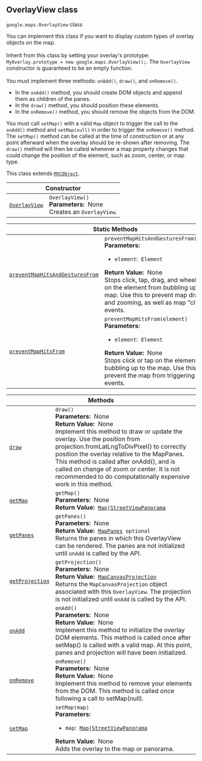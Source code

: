 
<devsite-heading text=" OverlayView class" for="OverlayView" level="h2" link="" toc="" back-to-top=""><h2 id="OverlayView" is-upgraded="">OverlayView class </h2></devsite-heading>
<p>
<code translate="no" dir="ltr"><span itemprop="path">google.maps</span>.<span itemprop="name">OverlayView</span></code>
class
</p>
<p>You can implement this class if you want to display custom types of overlay objects on the map. <br><br>Inherit from this class by setting your overlay's prototype: <code translate="no" dir="ltr">MyOverlay.prototype = new google.maps.OverlayView();</code>. The <code translate="no" dir="ltr">OverlayView</code> constructor is guaranteed to be an empty function. <br><br>You must implement three methods: <code translate="no" dir="ltr">onAdd()</code>, <code translate="no" dir="ltr">draw()</code>, and <code translate="no" dir="ltr">onRemove()</code>. </p><ul> <li>In the <code translate="no" dir="ltr">onAdd()</code> method, you should create DOM objects and append them as children of the panes.</li> <li>In the <code translate="no" dir="ltr">draw()</code> method, you should position these elements.</li> <li>In the <code translate="no" dir="ltr">onRemove()</code> method, you should remove the objects from the DOM.</li> </ul> You must call <code translate="no" dir="ltr">setMap()</code> with a valid <code translate="no" dir="ltr">Map</code> object to trigger the call to the <code translate="no" dir="ltr">onAdd()</code> method and <code translate="no" dir="ltr">setMap(null)</code> in order to trigger the <code translate="no" dir="ltr">onRemove()</code> method. The <code translate="no" dir="ltr">setMap()</code> method can be called at the time of construction or at any point afterward when the overlay should be re-shown after removing. The <code translate="no" dir="ltr">draw()</code> method will then be called whenever a map property changes that could change the position of the element, such as zoom, center, or map type.<p></p>
<p>This class extends
<code translate="no" dir="ltr"><a href="MVCObject.md">MVCObject</a></code>.
</p>
<div class="devsite-table-wrapper"><table class="constructors responsive" summary="class OverlayView - Constructor">
<thead>
<tr><th colspan="2" id="OverlayView.constructor">Constructor</th>
</tr></thead>
<tbody>
<tr>
<td><code translate="no" dir="ltr"><a class="secret-link" href="#OverlayView.constructor"><span>OverlayView</span></a></code></td>
<td><div><code translate="no" dir="ltr">OverlayView()</code></div>
<div class="desc"><strong>Parameters:</strong>&nbsp; None</div>
<div class="desc">Creates an <code translate="no" dir="ltr">OverlayView</code>.</div></td>
</tr>
</tbody>
</table></div>
<div class="devsite-table-wrapper"><table class="methods responsive" summary="class OverlayView - Static Methods">
<thead>
<tr><th colspan="2">Static Methods</th>
</tr></thead>
<tbody>
<tr id="OverlayView.preventMapHitsAndGesturesFrom">
<td itemprop="property"><code translate="no" dir="ltr"><a class="secret-link" href="#OverlayView.preventMapHitsAndGesturesFrom"><span>preventMapHitsAndGesturesFrom</span></a></code></td>
<td><div><code translate="no" dir="ltr">preventMapHitsAndGesturesFrom(element)</code></div>
<div class="desc"><strong>Parameters:</strong>&nbsp; <ul>
<li><code translate="no" dir="ltr">element</code>:&nbsp; <code translate="no" dir="ltr">Element</code></li>
</ul></div>
<div class="desc"><strong>Return Value:</strong>&nbsp; None</div>
<div class="desc">Stops click, tap, drag, and wheel events on the element from bubbling up to the map. Use this to prevent map dragging and zooming, as well as map "click" events.</div></td>
</tr>
<tr id="OverlayView.preventMapHitsFrom">
<td itemprop="property"><code translate="no" dir="ltr"><a class="secret-link" href="#OverlayView.preventMapHitsFrom"><span>preventMapHitsFrom</span></a></code></td>
<td><div><code translate="no" dir="ltr">preventMapHitsFrom(element)</code></div>
<div class="desc"><strong>Parameters:</strong>&nbsp; <ul>
<li><code translate="no" dir="ltr">element</code>:&nbsp; <code translate="no" dir="ltr">Element</code></li>
</ul></div>
<div class="desc"><strong>Return Value:</strong>&nbsp; None</div>
<div class="desc">Stops click or tap on the element from bubbling up to the map. Use this to prevent the map from triggering "click" events.</div></td>
</tr>
</tbody>
</table></div>
<div class="devsite-table-wrapper"><table class="methods responsive" summary="class OverlayView - Methods">
<thead>
<tr><th colspan="2">Methods</th>
</tr></thead>
<tbody>
<tr id="OverlayView.draw">
<td itemprop="property"><code translate="no" dir="ltr"><a class="secret-link" href="#OverlayView.draw"><span>draw</span></a></code></td>
<td><div><code translate="no" dir="ltr">draw()</code></div>
<div class="desc"><strong>Parameters:</strong>&nbsp; None</div>
<div class="desc"><strong>Return Value:</strong>&nbsp; None</div>
<div class="desc">Implement this method to draw or update the overlay. Use the position from projection.fromLatLngToDivPixel() to correctly position the overlay relative to the MapPanes. This method is called after onAdd(), and is called on change of zoom or center. It is not recommended to do computationally expensive work in this method.</div></td>
</tr>
<tr id="OverlayView.getMap">
<td itemprop="property"><code translate="no" dir="ltr"><a class="secret-link" href="#OverlayView.getMap"><span>getMap</span></a></code></td>
<td><div><code translate="no" dir="ltr">getMap()</code></div>
<div class="desc"><strong>Parameters:</strong>&nbsp; None</div>
<div class="desc"><strong>Return Value:</strong>&nbsp; <code translate="no" dir="ltr"><a href="Map.md">Map</a>|<a href="StreetViewPanorama.md">StreetViewPanorama</a></code></div>
<div class="desc"></div></td>
</tr>
<tr id="OverlayView.getPanes">
<td itemprop="property"><code translate="no" dir="ltr"><a class="secret-link" href="#OverlayView.getPanes"><span>getPanes</span></a></code></td>
<td><div><code translate="no" dir="ltr">getPanes()</code></div>
<div class="desc"><strong>Parameters:</strong>&nbsp; None</div>
<div class="desc"><strong>Return Value:</strong>&nbsp; <code translate="no" dir="ltr"><a href="MapPanes.md">MapPanes</a> <span class="optional-type-annotation">optional</span></code></div>
<div class="desc">Returns the panes in which this OverlayView can be rendered. The panes are not initialized until <code translate="no" dir="ltr">onAdd</code> is called by the API.</div></td>
</tr>
<tr id="OverlayView.getProjection">
<td itemprop="property"><code translate="no" dir="ltr"><a class="secret-link" href="#OverlayView.getProjection"><span>getProjection</span></a></code></td>
<td><div><code translate="no" dir="ltr">getProjection()</code></div>
<div class="desc"><strong>Parameters:</strong>&nbsp; None</div>
<div class="desc"><strong>Return Value:</strong>&nbsp; <code translate="no" dir="ltr"><a href="MapCanvasProjection.md">MapCanvasProjection</a></code></div>
<div class="desc">Returns the <code translate="no" dir="ltr">MapCanvasProjection</code> object associated with this <code translate="no" dir="ltr">OverlayView</code>. The projection is not initialized until <code translate="no" dir="ltr">onAdd</code> is called by the API.</div></td>
</tr>
<tr id="OverlayView.onAdd">
<td itemprop="property"><code translate="no" dir="ltr"><a class="secret-link" href="#OverlayView.onAdd"><span>onAdd</span></a></code></td>
<td><div><code translate="no" dir="ltr">onAdd()</code></div>
<div class="desc"><strong>Parameters:</strong>&nbsp; None</div>
<div class="desc"><strong>Return Value:</strong>&nbsp; None</div>
<div class="desc">Implement this method to initialize the overlay DOM elements. This method is called once after setMap() is called with a valid map. At this point, panes and projection will have been initialized.</div></td>
</tr>
<tr id="OverlayView.onRemove">
<td itemprop="property"><code translate="no" dir="ltr"><a class="secret-link" href="#OverlayView.onRemove"><span>onRemove</span></a></code></td>
<td><div><code translate="no" dir="ltr">onRemove()</code></div>
<div class="desc"><strong>Parameters:</strong>&nbsp; None</div>
<div class="desc"><strong>Return Value:</strong>&nbsp; None</div>
<div class="desc">Implement this method to remove your elements from the DOM. This method is called once following a call to setMap(null).</div></td>
</tr>
<tr id="OverlayView.setMap">
<td itemprop="property"><code translate="no" dir="ltr"><a class="secret-link" href="#OverlayView.setMap"><span>setMap</span></a></code></td>
<td><div><code translate="no" dir="ltr">setMap(map)</code></div>
<div class="desc"><strong>Parameters:</strong>&nbsp; <ul>
<li><code translate="no" dir="ltr">map</code>:&nbsp; <code translate="no" dir="ltr"><a href="Map.md">Map</a>|<a href="StreetViewPanorama.md">StreetViewPanorama</a></code></li>
</ul></div>
<div class="desc"><strong>Return Value:</strong>&nbsp; None</div>
<div class="desc">Adds the overlay to the map or panorama.</div></td>
</tr>
</tbody>
</table></div>
<script src="replace_links.js"></script>

